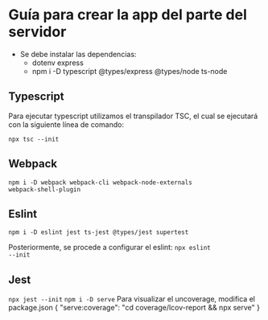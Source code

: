 # Guía para crear la app del parte del servidor

- Se debe instalar las dependencias: 
    * dotenv express
    * npm i -D typescript @types/express @types/node ts-node

## Typescript
Para ejecutar typescript utilizamos el transpilador TSC, el cual se ejecutará con la siguiente línea de comando:

<code>npx tsc --init</code>

## Webpack

<code>npm i -D webpack webpack-cli webpack-node-externals webpack-shell-plugin</code>

## Eslint
<code>npm i -D eslint jest ts-jest @types/jest supertest</code>

Posteriormente, se procede a configurar el eslint:
<code>npx eslint --init</code>

## Jest

<code>npx jest --init</code>
<code>npm i -D serve</code> 
Para visualizar el uncoverage, modifica el package.json 
{
    "serve:coverage": "cd coverage/lcov-report && npx serve"
}




